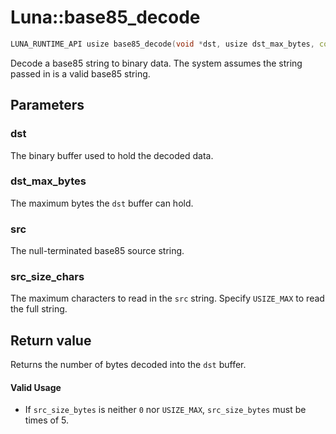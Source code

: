# Luna::base85_decode

```c++
LUNA_RUNTIME_API usize base85_decode(void *dst, usize dst_max_bytes, const c8 *src, usize src_size_chars=USIZE_MAX)
```

Decode a base85 string to binary data. The system assumes the string passed in is a valid base85 string. 



## Parameters
### dst
The binary buffer used to hold the decoded data. 

### dst_max_bytes
The maximum bytes the `dst` buffer can hold. 

### src
The null-terminated base85 source string. 

### src_size_chars
The maximum characters to read in the `src` string. Specify `USIZE_MAX` to read the full string. 

## Return value
Returns the number of bytes decoded into the `dst` buffer. 

#### Valid Usage
* If `src_size_bytes` is neither `0` nor `USIZE_MAX`, `src_size_bytes` must be times of 5. 

